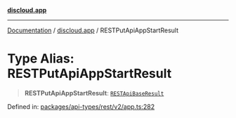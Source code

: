 [**discloud.app**](../README.md)

***

[Documentation](../../packages.md) / [discloud.app](../README.md) / RESTPutApiAppStartResult

# Type Alias: RESTPutApiAppStartResult

> **RESTPutApiAppStartResult**: [`RESTApiBaseResult`](../interfaces/RESTApiBaseResult.md)

Defined in: [packages/api-types/rest/v2/app.ts:282](https://github.com/discloud/discloud.app/blob/1458affc9a022eb2fc5fe37e7b3b002130b2fdad/packages/api-types/rest/v2/app.ts#L282)
